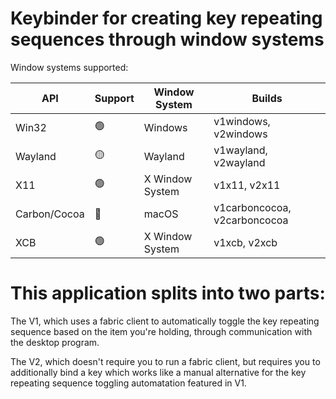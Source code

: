 # Keybinder for creating key repeating sequences through window systems
Window systems supported:


| API          | Support  | Window System   | Builds                       |
|--------------|----------|-----------------|------------------------------|
| Win32        | 🟢       | Windows         | v1windows, v2windows         |
| Wayland      | 🟡       | Wayland         | v1wayland, v2wayland         |
| X11          | 🟢       | X Window System | v1x11, v2x11                 |
| Carbon/Cocoa | 🔴       | macOS           | v1carboncocoa, v2carboncocoa |
| XCB          | 🟢       | X Window System | v1xcb, v2xcb                 |


# This application splits into two parts:

The V1, which uses a fabric client to automatically toggle the key repeating sequence based on the item you're holding, through communication with the desktop program.

The V2, which doesn't require you to run a fabric client, but requires you to additionally bind a key which works like a manual alternative for the key repeating sequence toggling automatation featured in V1.
